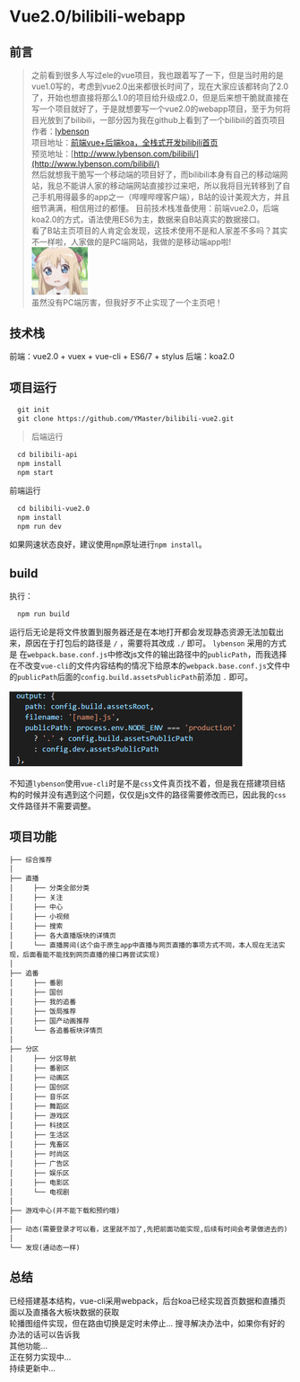 # Vue2.0/bilibili-webapp

## 前言

>之前看到很多人写过ele的vue项目，我也跟着写了一下，但是当时用的是vue1.0写的，考虑到vue2.0出来都很长时间了，现在大家应该都转向了2.0了，开始也想直接将那么1.0的项目给升级成2.0，但是后来想干脆就直接在写一个项目就好了，于是就想要写一个vue2.0的webapp项目，至于为何将目光放到了bilibili，一部分因为我在github上看到了一个bilibili的首页项目<br>
>作者：[lybenson](https://github.com/lybenson)<br>
>项目地址：[前端vue+后端koa，全栈式开发bilibili首页](https://github.com/lybenson/bilibili-vue)<br>
>预览地址：[http://www.lybenson.com/bilibili/](http://www.lybenson.com/bilibili/)<br>
>然后就想我干脆写一个移动端的项目好了，而bilibili本身有自己的移动端网站，我总不能讲人家的移动端网站直接抄过来吧，所以我将目光转移到了自己手机用得最多的app之一（哔哩哔哩客户端），B站的设计美观大方，并且细节满满，相信用过的都懂。
>目前技术栈准备使用：前端vue2.0，后端koa2.0的方式，语法使用ES6为主，数据来自B站真实的数据接口。<br>
>看了B站主页项目的人肯定会发现，这技术使用不是和人家差不多吗？其实不一样啦，人家做的是PC端网站，我做的是移动端app啦!<br>
<img src='./readme-Images/001.gif' width=100><br>
虽然没有PC端厉害，但我好歹不止实现了一个主页吧！

## 技术栈

前端：vue2.0 + vuex + vue-cli + ES6/7 + stylus
后端：koa2.0

## 项目运行

```shell
  git init
  git clone https://github.com/YMaster/bilibili-vue2.git
```
>后端运行
```shell
  cd bilibili-api
  npm install
  npm start
```
前端运行
```shell
  cd bilibili-vue2.0
  npm install
  npm run dev
```
如果网速状态良好，建议使用`npm`原址进行`npm install`。

## build
执行：
```shell
  npm run build
```
运行后无论是将文件放置到服务器还是在本地打开都会发现静态资源无法加载出来，原因在于打包后的路径是 `/` ，需要将其改成 `./` 即可。
`lybenson` 采用的方式是 在`webpack.base.conf.js`中修改js文件的输出路径中的`publicPath`，而我选择在不改变`vue-cli`的文件内容结构的情况下给原本的`webpack.base.conf.js`文件中的`publicPath`后面的`config.build.assetsPublicPath`前添加 `.` 即可。<br><br>
<img src='./readme-Images/002.png'><br><br>
不知道`lybenson`使用`vue-cli`时是不是`css`文件真页找不着，但是我在搭建项目结构的时候并没有遇到这个问题，仅仅是js文件的路径需要修改而已，因此我的`css`文件路径并不需要调整。

## 项目功能

```shell
├── 综合推荐
│
├── 直播
│     ├── 分类全部分类
│     ├── 关注
│     ├── 中心
│     ├── 小视频
│     ├── 搜索
│     ├── 各大直播版块的详情页
│     └── 直播房间(这个由于原生app中直播与网页直播的事项方式不同，本人现在无法实现，后面看能不能找到网页直播的接口再尝试实现)
│
├── 追番
│     ├── 番剧
│     ├── 国创
│     ├── 我的追番
│     ├── 饭局推荐
│     ├── 国产动画推荐
│     └── 各追番板块详情页
│
├── 分区
│     ├── 分区导航
│     ├── 番剧区
│     ├── 动画区
│     ├── 国创区
│     ├── 音乐区
│     ├── 舞蹈区
│     ├── 游戏区
│     ├── 科技区
│     ├── 生活区
│     ├── 鬼畜区
│     ├── 时尚区
│     ├── 广告区
│     ├── 娱乐区
│     ├── 电影区
│     └── 电视剧
│
├── 游戏中心(并不能下载和预约哦)
│
├── 动态(需要登录才可以看，这里就不加了,先把前面功能实现,后续有时间会考录做进去的)
│
└── 发现(通动态一样)
```
## 总结

已经搭建基本结构，vue-cli采用webpack，后台koa已经实现首页数据和直播页面以及直播各大板块数据的获取<br>
轮播图组件实现，但在路由切换是定时未停止...  搜寻解决办法中，如果你有好的办法的话可以告诉我<br>
其他功能...<br>
正在努力实现中...<br>
持续更新中...